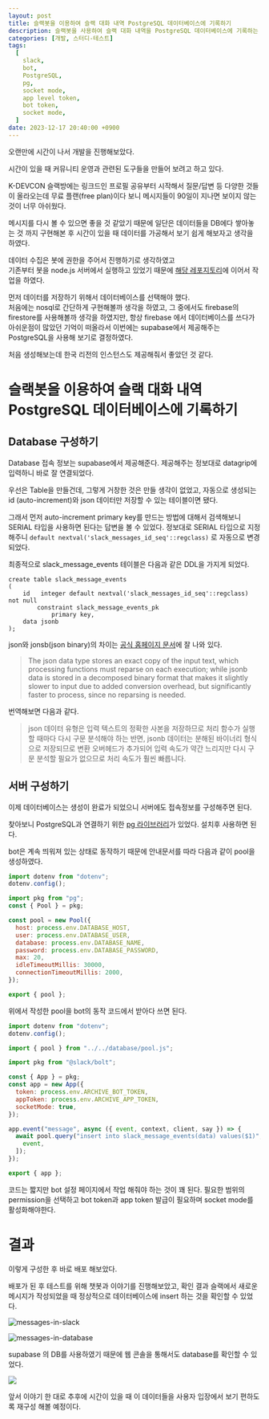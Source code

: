 ```yaml
---
layout: post
title: 슬랙봇을 이용하여 슬랙 대화 내역 PostgreSQL 데이터베이스에 기록하기
description: 슬랙봇을 사용하여 슬랙 대화 내역을 PostgreSQL 데이터베이스에 기록하는 방법을 소개합니다. 무료 플랜의 제한으로 메시지가 사라지는 문제를 해결하기 위해, supabase의 PostgreSQL을 선택하여 데이터베이스를 구성하고, node.js 서버에서 봇을 실행하여 메시지를 자동으로 저장하도록 설정했습니다. 이 과정에서 데이터베이스와 서버 간의 연결을 설정하고, 슬랙에서 발생하는 메시지를 데이터베이스에 삽입하는 코드를 구현했습니다. 최종적으로 데이터가 정상적으로 저장되는 것을 확인하였으며, 향후 사용자 친화적으로 데이터를 재구성할 계획입니다.
categories: [개발, 스터디-테스트]
tags:
  [
    slack,
    bot,
    PostgreSQL,
    pg,
    socket mode,
    app level token,
    bot token,
    socket mode,
  ]
date: 2023-12-17 20:40:00 +0900
---
```


오랜만에 시간이 나서 개발을 진행해보았다.

시간이 있을 때 커뮤니티 운영과 관련된 도구들을 만들어 보려고 하고 있다.

K-DEVCON 슬랙방에는 링크드인 프로필 공유부터 시작해서 질문/답변 등 다양한 것들이 올라오는데 무료 플랜(free plan)이다 보니 메시지들이 90일이 지나면 보이지 않는것이 너무 아쉬웠다.

메시지를 다시 볼 수 있으면 좋을 것 같았기 때문에 일단은 데이터들을 DB에다 쌓아놓는 것 까지 구현해본 후 시간이 있을 때 데이터를 가공해서 보기 쉽게 해보자고 생각을 하였다.

데이터 수집은 봇에 권한을 주어서 진행하기로 생각하였고  
기존부터 봇을 node.js 서버에서 실행하고 있었기 때문에 [해당 레포지토리](https://github.com/k-devcon/k-devcon-slack-bot)에 이어서 작업을 하였다.

먼저 데이터를 저장하기 위해서 데이터베이스를 선택해야 했다.  
처음에는 nosql로 간단하게 구현해볼까 생각을 하였고, 그 중에서도 firebase의 firestore를 사용해볼까 생각을 하였지만, 항상 firebase 에서 데이터베이스를 쓰다가 아쉬운점이 많았던 기억이 떠올라서 이번에는 supabase에서 제공해주는 PostgreSQL을 사용해 보기로 결정하였다.

처음 생성해보는데 한국 리전의 인스턴스도 제공해줘서 좋았던 것 같다.

# 슬랙봇을 이용하여 슬랙 대화 내역 PostgreSQL 데이터베이스에 기록하기

## Database 구성하기

Database 접속 정보는 supabase에서 제공해준다. 제공해주는 정보대로 datagrip에 입력하니 바로 잘 연결되었다.

우선은 Table을 만들건데, 그렇게 거창한 것은 만들 생각이 없었고, 자동으로 생성되는 id (auto-increment)와 json 데이터만 저장할 수 있는 테이블이면 됐다.

그래서 먼저 auto-increment primary key를 만드는 방법에 대해서 검색해보니 SERIAL 타입을 사용하면 된다는 답변을 볼 수 있었다.
정보대로 SERIAL 타입으로 지정해주니 `default nextval('slack_messages_id_seq'::regclass)` 로 자동으로 변경되었다.

최종적으로 slack_message_events 테이블은 다음과 같은 DDL을 가지게 되었다.

```
create table slack_message_events
(
    id   integer default nextval('slack_messages_id_seq'::regclass) not null
        constraint slack_message_events_pk
            primary key,
    data jsonb
);
```

json와 jonsb(json binary)의 차이는 [공식 홈페이지 문서](https://www.postgresql.org/docs/current/datatype-json.html)에 잘 나와 있다.

> The json data type stores an exact copy of the input text, which processing functions must reparse on each execution; while jsonb data is stored in a decomposed binary format that makes it slightly slower to input due to added conversion overhead, but significantly faster to process, since no reparsing is needed.

번역해보면 다음과 같다.

> json 데이터 유형은 입력 텍스트의 정확한 사본을 저장하므로 처리 함수가 실행할 때마다 다시 구문 분석해야 하는 반면, jsonb 데이터는 분해된 바이너리 형식으로 저장되므로 변환 오버헤드가 추가되어 입력 속도가 약간 느리지만 다시 구문 분석할 필요가 없으므로 처리 속도가 훨씬 빠릅니다.

## 서버 구성하기

이제 데이터베이스는 생성이 완료가 되었으니 서버에도 접속정보를 구성해주면 된다.

찾아보니 PostgreSQL과 연결하기 위한 [pg 라이브러리](https://node-postgres.com/)가 있었다. 설치후 사용하면 된다.

bot은 계속 띄워져 있는 상태로 동작하기 때문에 안내문서를 따라 다음과 같이 pool을 생성하였다.

```js
import dotenv from "dotenv";
dotenv.config();

import pkg from "pg";
const { Pool } = pkg;

const pool = new Pool({
  host: process.env.DATABASE_HOST,
  user: process.env.DATABASE_USER,
  database: process.env.DATABASE_NAME,
  password: process.env.DATABASE_PASSWORD,
  max: 20,
  idleTimeoutMillis: 30000,
  connectionTimeoutMillis: 2000,
});

export { pool };
```

위에서 작성한 pool을 bot의 동작 코드에서 받아다 쓰면 된다.

```js
import dotenv from "dotenv";
dotenv.config();

import { pool } from "../../database/pool.js";

import pkg from "@slack/bolt";

const { App } = pkg;
const app = new App({
  token: process.env.ARCHIVE_BOT_TOKEN,
  appToken: process.env.ARCHIVE_APP_TOKEN,
  socketMode: true,
});

app.event("message", async ({ event, context, client, say }) => {
  await pool.query("insert into slack_message_events(data) values($1)", [
    event,
  ]);
});

export { app };
```

코드는 짧지만 bot 설정 페이지에서 작업 해줘야 하는 것이 꽤 된다. 필요한 범위의 permission을 선택하고 bot token과 app token 발급이 필요하며 socket mode를 활성화해야한다.

# 결과

이렇게 구성한 후 바로 배포 해보았다.

배포가 된 후 테스트를 위해 챗봇과 이야기를 진행해보았고, 확인 결과 슬랙에서 새로운 메시지가 작성되었을 때 정상적으로 데이터베이스에 insert 하는 것을 확인할 수 있었다.

![messages-in-slack](/assets/images/2023-12-17-use-postgresql-in-nodejs/messages-in-slack.png)

![messages-in-database](/assets/images/2023-12-17-use-postgresql-in-nodejs/messages-in-database.png)

supabase 의 DB를 사용하였기 때문에 웹 콘솔을 통해서도 database를 확인할 수 있었다.

![](/assets/images/2023-12-17-use-postgresql-in-nodejs/messages-in-supabase.png)

앞서 이야기 한 대로 추후에 시간이 있을 때 이 데이터들을 사용자 입장에서 보기 편하도록 재구성 해볼 예정이다.
